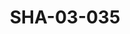 ---
pid: SHA-03-035
title: SHA-03-035
language: ar
collection: شرحبيل احمد
original_label: 
rights: شرحبيل احمد
location_of_original: شرحبيل احمد
photographer_or_studio: ثيرميليس ديستي
scanned_from: photograph 18 by 23.8
_date: '1962'
location: اثيوبيا، اديس ابابا
description: فرقة شرحبيل احمد مع علي نور الجليل شرحبيل احمد عبد اللطيف خضر طيوبا حسن
  سروجي
additional_notes: 
permission_display: 'yes'
on_server: 'no'
on_website: 'no'
permalink: "/archive/ar/sha-03-035.html"
layout: photo-page
---